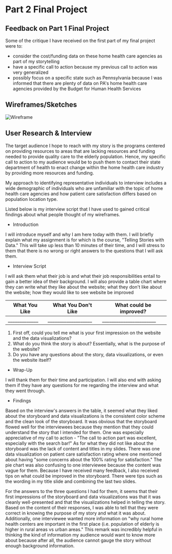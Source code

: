 # Part 2 Final Project

## Feedback on Part 1 Final Project
Some of the critique I have received on the first part of my final project were to:
* consider the cost/funding data on these home health care agencies as part of my storytelling
* have a specific call to action because my previous call to action was very generalized
* possibly focus on a specific state such as Pennsylvania because I was informed that there are plenty of data on PA's home health care agencies provided by the Budget for Human Health Services

## Wireframes/Sketches
![Wireframe](https://user-images.githubusercontent.com/78512051/110727606-98737a80-81e9-11eb-8c6e-558514fe1614.png)

## User Research & Interview
The target audience I hope to reach with my story is the programs centered on providing resources to areas that are lacking resources and funding needed to provide quality care to the elderly population. Hence, my specific call to action to my audience would be to push them to contact their state department of health to enact change within the home health care industry by providing more resources and funding. 

My approach to identifying representative individuals to interview includes a wide demographic of individuals who are unfamiliar with the topic of home health care agencies and how patient care satisfaction differs based on population location type. 

Listed below is my interview script that I have used to gained critical findings about what people thought of my wireframes. 

* Introduction

I will introduce myself and why I am here today with them. I will briefly explain what my assignment is for which is the course, "Telling Stories with Data." This will take up less than 10 minutes of their time, and I will stress to them that there is no wrong or right answers to the questions that I will ask them. 

* Interview Script

I will ask them what their job is and what their job responsibilities entail to gain a better idea of their background. I will also provide a table chart where they can write what they like about the website; what they don't like about the website; how they would like to see website be improved

| What You Like  | What You Don't Like | What could be improved? |
| -------------  | ------------------- | ----------------------- |
| _____________  | ___________________ | _______________________ |

1. First off, could you tell me what is your first impression on the website and the data visualizations?
2. What do you think the story is about? Essentially, what is the purpose of the website?
3. Do you have any questions about the story, data visualizations, or even the website itself?

* Wrap-Up

I will thank them for their time and participation. I will also end with asking them if they have any questions for me regarding the interview and what they went through.

* Findings

Based on the interview's answers in the table, it seemed what they liked about the storyboard and data visualizations is the consistent color scheme and the clean look of the storyboard. It was obvious that the storyboard flowed well for the interviewees because they mention that they could understand the story that I intended for them. One was especially appreciative of my call to action - "The call to action part was excellent, especially with the search bar!" As for what they did not like about the storyboard was the lack of content and titles in my slides. There was one data visualization on patient care satisfaction rating where one mentioned about having "some concerns about the 100% rating for satisfaction." The pie chart was also confusing to one interviewee because the content was vague for them. Because I have received many feedback, I also received tips on what could be improved in the storyboard. There were tips such as the wording in my title slide and combining the last two slides. 

For the answers to the three questions I had for them, it seems that their first impressions of the storyboard and data visualizations was that it was cleanly well-presented and that the visualizations helped in telling the story. Based on the content of their responses, I was able to tell that they were correct in knowing the purpose of my story and what it was about. Additionally, one interviewee wanted more information on "why rural home health centers are important in the first place (i.e. population of elderly is higher in rural areas vs urban areas." This remark was incredibly helpful in thinking the kind of information my audience would want to know more about because after all, the audience cannot gauge the story without enough background information. 
